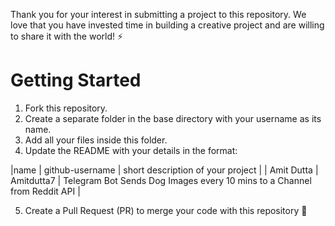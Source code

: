 Thank you for your interest in submitting a project to this repository. We love that you have invested time in building a creative project and are willing
to share it with the world! ⚡

# Getting Started

1. Fork this repository.
2. Create a separate folder in the base directory with your username as its name. 
3. Add all your files inside this folder.
4. Update the README with your details in the format:
 
 
|name | github-username | short description of your project |
| Amit Dutta | Amitdutta7 | Telegram Bot Sends Dog Images every 10 mins to a Channel from Reddit API  |

5. Create a Pull Request (PR) to merge your code with this repository 🎉
